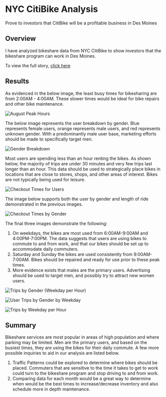 # NYC CitiBike Analysis
Prove to investors that CitiBike will be a profitable business in Des Moines

## Overview

I have analyzed bikeshare data from NYC CitiBike to show investors that the bikeshare program can work in Des Moines.  

To view the full story, [click here](https://public.tableau.com/app/profile/aaron.shreve/viz/NYCBikeData_16545410987370/Story1)

## Results

As evidenced in the below image, the least busy times for bikesharing are from 2:00AM - 4:00AM.  These slower times would be ideal for bike repairs and other bike maintenance.

![August Peak Hours](https://user-images.githubusercontent.com/100809925/173195289-eee197c3-5db2-412b-8d1e-3d5b2b5ce908.jpeg)

The below image represents the user breakdown by gender.  Blue represents female users, orange represents male users, and red represents unknown gender.  With a predominantly male user base, marketing efforts should be made to specifically target men.

![Gender Breakdown](https://user-images.githubusercontent.com/100809925/173195298-78fc42aa-89a0-498d-90be-ce375182540e.jpeg)

Most users are spending less than an hour renting the bikes.  As shown below, the majority of trips are under 30 minutes and very few trips last longer than an hour.  This data should be used to strategically place bikes in locations that are close to stores, shops, and other areas of interest.  Bikes are not typically being used for leisure.  

![Checkout Times for Users](https://user-images.githubusercontent.com/100809925/173195291-6a71dc47-8322-44aa-ac27-bd0dce964215.jpeg)

The image below supports both the user by gender and length of ride demonstrated in the previous images.  

![Checkout Times by Gender](https://user-images.githubusercontent.com/100809925/173195308-59e6a87f-3378-43b8-8dc8-588a832f6a02.jpeg)

The final three images demonstrate the following:
  1. On weekdays, the bikes are most used from 6:00AM-9:00AM and 4:00PM-7:00PM.  The data suggests that users are using bikes to commute to and from work,   and that our bikes should be set up to accommodate daily commuters.
  2. Saturday and Sunday the bikes are used consistently from 9:00AM-7:00AM.  Bikes should be repaired and ready for use prior to these peak times.
  3. More evidence exists that males are the primary users.  Advertising should be used to target men, and possibly try to attract new women users.

![Trips by Gender (Weekday per Hour)](https://user-images.githubusercontent.com/100809925/173195273-eaa1d4b2-e5d5-4580-985e-5873d7353d7a.jpeg)

![User Trips by Gender by Weekday](https://user-images.githubusercontent.com/100809925/173195280-46e80c0f-63a4-418a-96a2-17b06114aa1f.jpeg)

![Trips by Weekday per Hour](https://user-images.githubusercontent.com/100809925/173195283-e1495894-72d9-4faa-83ef-bb8cf44caa9e.jpeg)

## Summary
Bikeshare services are most popular in areas of high population and where parking may be limited.  Men are the primary users, and based on the busiest times, they are using the bikes for their daily commute.  A few more possible inquiries to aid in our analysis are listed below.

  1. Traffic Patterns could be explored to determine where bikes should be placed.  Commuters that are sensitive to the time it takes to get to work could   turn to the bikeshare program and stop driving to and from work.
  2. Comparing data for each month would be a great way to determine when would be the best times to increase/decrease inventory and also schedule more in   depth maintenance.
